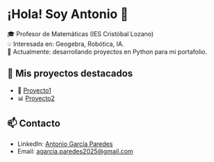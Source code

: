 # ¡Hola! Soy Antonio 👋
🎓 Profesor de Matemáticas (IES Cristóbal Lozano)  
💡 Interesada en: Geogebra, Robótica, IA.  
🚀 Actualmente: desarrollando proyectos en Python para mi portafolio.  

## 🔬 Mis proyectos destacados
- 🧠 [Proyecto1](www.google.es)
- 📊 [Proyecto2](www.google.es)


## 📫 Contacto
- LinkedIn: [Antonio García Paredes](enlace)  
- Email: agarcia.paredes2025@gmail.com
